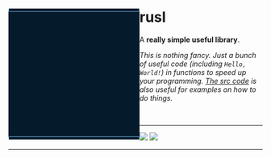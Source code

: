 <div align="left" id="Main">
  
<img align="left" style="width:260px" src="logo/logo.gif" width="288px">

<h1>rusl</h1>

A **really simple useful library**.

*This is nothing fancy. Just a bunch of useful code (including `Hello, World!`) in functions to speed up your programming. [The src code](/src/) is also useful for examples on how to do things.*

<br/>
<hr/>
<div>
  <a href="https://crates.io/crates/rsrusl"><img src="https://custom-icon-badges.demolab.com/badge/Install%20Package-cargo-red?style=for-the-badge&logo=Rust&logoColor=white" /></a>
  <a href="/dist/RAW/Python/"><img src="https://custom-icon-badges.demolab.com/badge/Install%20Package-Python-blue?style=for-the-badge&logo=Python&logoColor=white" /></a>
</div>


---


</div> <!-- Main -->
